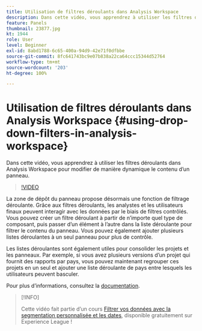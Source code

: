 ```yaml
---
title: Utilisation de filtres déroulants dans Analysis Workspace
description: Dans cette vidéo, vous apprendrez à utiliser les filtres déroulants dans Analysis Workspace pour modifier de manière dynamique le contenu d’un panneau.
feature: Panels
thumbnail: 23877.jpg
kt: 1944
role: User
level: Beginner
exl-id: 8abd1788-6c65-400a-94d9-42e71f0dfbbe
source-git-commit: 8fc641743bc9e07b838a22ca64ccc15344d52764
workflow-type: tm+mt
source-wordcount: '203'
ht-degree: 100%

---
```


# Utilisation de filtres déroulants dans Analysis Workspace {#using-drop-down-filters-in-analysis-workspace}

Dans cette vidéo, vous apprendrez à utiliser les filtres déroulants dans Analysis Workspace pour modifier de manière dynamique le contenu d’un panneau.

>[!VIDEO](https://video.tv.adobe.com/v/23877/?quality=12&learn=on)

La zone de dépôt du panneau propose désormais une fonction de filtrage déroulante. Grâce aux filtres déroulants, les analystes et les utilisateurs finaux peuvent interagir avec les données par le biais de filtres contrôlés. Vous pouvez créer un filtre déroulant à partir de n’importe quel type de composant, puis passer d’un élément à l’autre dans la liste déroulante pour filtrer le contenu du panneau. Vous pouvez également ajouter plusieurs listes déroulantes à un seul panneau pour plus de contrôle.

Les listes déroulantes sont également utiles pour consolider les projets et les panneaux. Par exemple, si vous avez plusieurs versions dʼun projet qui fournit des rapports par pays, vous pouvez maintenant regrouper ces projets en un seul et ajouter une liste déroulante de pays entre lesquels les utilisateurs peuvent basculer.

Pour plus d’informations, consultez la [documentation](https://experienceleague.adobe.com/docs/analytics/analyze/analysis-workspace/panels/panels.html?lang=fr).

>[!INFO]
>
> Cette vidéo fait partie d’un cours [Filtrer vos données avec la segmentation personnalisée et les dates](https://experienceleague.adobe.com/?recommended=Analytics-U-1-2021.1.filterdata), disponible gratuitement sur Experience League !
